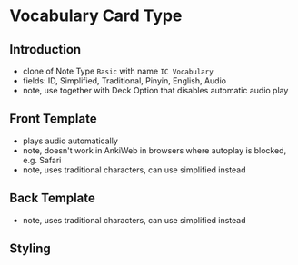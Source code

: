 # Vocabulary Card Type



## Introduction

- clone of Note Type `Basic` with name `IC Vocabulary`
- fields: ID, Simplified, Traditional, Pinyin, English, Audio
- note, use together with Deck Option that disables automatic audio play



## Front Template

- plays audio automatically
- note, doesn't work in AnkiWeb in browsers where autoplay is blocked, e.g. Safari
- note, uses traditional characters, can use simplified instead



## Back Template

- note, uses traditional characters, can use simplified instead



## Styling
